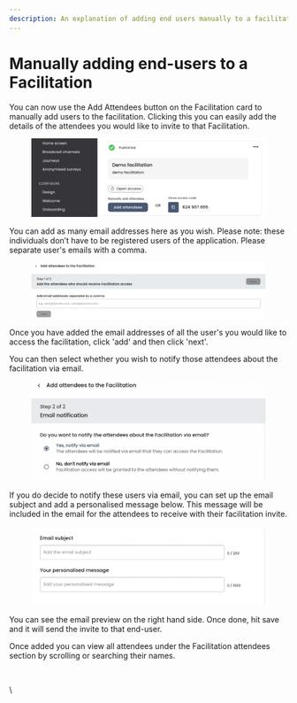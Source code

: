 ```yaml
---
description: An explanation of adding end users manually to a facilitation
---
```


# Manually adding end-users to a Facilitation

You can now use the Add Attendees button on the Facilitation card to manually add users to the facilitation. Clicking this you can easily add the details of the attendees you would like to invite to that Facilitation.&#x20;

<figure><img src="../../../.gitbook/assets/Screenshot 2024-03-08 at 16.01.27.png" alt=""><figcaption></figcaption></figure>

You can add as many email addresses here as you wish. Please note: these individuals don’t have to be registered users of the application. Please separate user's emails with a comma.&#x20;

<figure><img src="../../../.gitbook/assets/Screenshot 2024-03-08 at 16.02.36.png" alt=""><figcaption></figcaption></figure>

Once you have added the email addresses of all the user's you would like to access the facilitation, click 'add' and then click 'next'.&#x20;

You can then select whether you wish to notify those attendees about the facilitation via email.&#x20;

<figure><img src="../../../.gitbook/assets/Screenshot 2024-03-08 at 16.04.40.png" alt=""><figcaption></figcaption></figure>

If you do decide to notify these users via email, you can set up the email subject and add a personalised message below. This message will be included in the email for the attendees to receive with their facilitation invite.

<figure><img src="../../../.gitbook/assets/Screenshot 2024-03-08 at 16.06.59.png" alt=""><figcaption></figcaption></figure>

You can see the email preview on the right hand side. Once done, hit save and it will send the invite to that end-user.



Once added you can view all attendees under the Facilitation attendees section by scrolling or searching their names.

<figure><img src="https://lh7-us.googleusercontent.com/s1PFZGNFLw1h66s9DwNoELwx5QwRlGC3nO7lgfYx1ixBEr1rBzYbd4jw3mV-jeuH7ILdBRxKZGiO8eeV36NRtUcDPlotQVetZdqPisZBxkUE64Xfw8sMgxiSJImr75b6mPz4fKdRFqO3uj4FHMi_szs" alt=""><figcaption></figcaption></figure>

\
